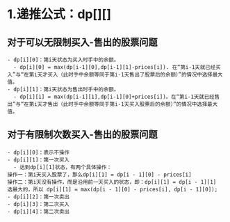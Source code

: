 # 1.递推公式：dp[][]
## 对于可以无限制买入-售出的股票问题
    - dp[i][0]：第i天状态为买入时手中的余额。
      - dp[i][0] = max(dp[i-1][0],dp[i-1][1]-prices[i]). 在“第i-1天就已经买入”与“在第i天才买入（此时手中余额等同于第i-1天售出了股票后的余额）”的情况中选择最大值。
    - dp[i][1]：第i天状态为售出时手中的余额。
      - dp[i][1] = max(dp[i-1][1],dp[i-1][0]+prices[i])。在“第i-1天就已经售出”与“在第i天才售出（此时手中余额等同于第i-1天买入股票后的余额）”的情况中选择最大值。

## 对于有限制次数买入-售出的股票问题
    - dp[i][0]：表示不操作
    - dp[i][1]：第⼀次买⼊
      - 达到dp[i][1]状态，有两个具体操作：  
    操作⼀：第i天买⼊股票了，那么dp[i][1] = dp[i - 1][0] - prices[i]  
    操作⼆：第i天没有操作，⽽是沿⽤前⼀天买⼊的状态，即：dp[i][1] = dp[i - 1][1]  
    选最⼤的，所以 dp[i][1] = max(dp[i - 1][0] - prices[i], dp[i - 1][0]);
    - dp[i][2]：第⼀次卖出
    - dp[i][3]：第二次买⼊
    - dp[i][4]：第二次卖出